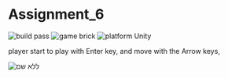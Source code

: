 # Assignment_6  

![build pass](https://img.shields.io/badge/build-pass-brightgreen) ![game brick](https://img.shields.io/badge/game-brick-lightgrey) ![platform Unity](https://img.shields.io/badge/platform-Unity-blue)


player start to play with Enter key,
and move with the Arrow keys, 

![ללא שם](https://user-images.githubusercontent.com/57867818/100528277-acb7dc80-31e3-11eb-897a-830b9d452762.png)
